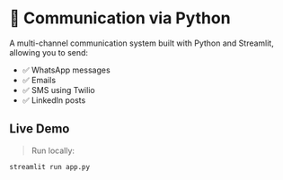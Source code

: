 # 📡 Communication via Python

A multi-channel communication system built with Python and Streamlit, allowing you to send:
- ✅ WhatsApp messages
- ✅ Emails
- ✅ SMS using Twilio
- ✅ LinkedIn posts

## Live Demo

> Run locally:  
```bash
streamlit run app.py

